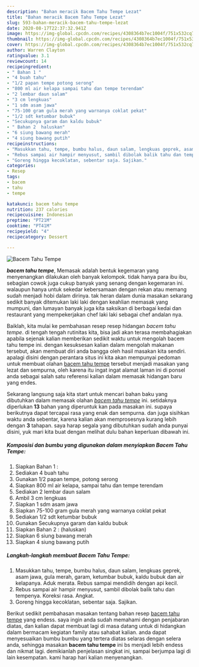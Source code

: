 ```yaml
---
description: "Bahan meracik Bacem Tahu Tempe Lezat"
title: "Bahan meracik Bacem Tahu Tempe Lezat"
slug: 593-bahan-meracik-bacem-tahu-tempe-lezat
date: 2020-08-17T22:37:32.941Z
image: https://img-global.cpcdn.com/recipes/4308364b7ec1004f/751x532cq70/bacem-tahu-tempe-foto-resep-utama.jpg
thumbnail: https://img-global.cpcdn.com/recipes/4308364b7ec1004f/751x532cq70/bacem-tahu-tempe-foto-resep-utama.jpg
cover: https://img-global.cpcdn.com/recipes/4308364b7ec1004f/751x532cq70/bacem-tahu-tempe-foto-resep-utama.jpg
author: Warren Clayton
ratingvalue: 3.1
reviewcount: 14
recipeingredient:
- " Bahan 1 "
- "4 buah tahu"
- "1/2 papan tempe potong serong"
- "800 ml air kelapa sampai tahu dan tempe terendam"
- "2 lembar daun salam"
- "3 cm lengkuas"
- "1 sdm asam jawa"
- "75-100 gram gula merah yang warnanya coklat pekat"
- "1/2 sdt ketumbar bubuk"
- "Secukupnya garam dan kaldu bubuk"
- " Bahan 2  haluskan"
- "6 siung bawang merah"
- "4 siung bawang putih"
recipeinstructions:
- "Masukkan tahu, tempe, bumbu halus, daun salam, lengkuas geprek, asam jawa, gula merah, garam, ketumbar bubuk, kaldu bubuk dan air kelapanya. Aduk merata. Rebus sampai mendidih dengan api kecil."
- "Rebus sampai air hampir menyusut, sambil dibolak balik tahu dan tempenya. Koreksi rasa. Angkat."
- "Goreng hingga kecoklatan, sebentar saja. Sajikan."
categories:
- Resep
tags:
- bacem
- tahu
- tempe

katakunci: bacem tahu tempe 
nutrition: 237 calories
recipecuisine: Indonesian
preptime: "PT21M"
cooktime: "PT41M"
recipeyield: "4"
recipecategory: Dessert

---
```



![Bacem Tahu Tempe](https://img-global.cpcdn.com/recipes/4308364b7ec1004f/751x532cq70/bacem-tahu-tempe-foto-resep-utama.jpg)

<b><i>bacem tahu tempe</i></b>, Memasak adalah bentuk kegemaran yang menyenangkan dilakukan oleh banyak kelompok. tidak hanya para ibu ibu, sebagian cowok juga cukup banyak yang senang dengan kegemaran ini. walaupun hanya untuk sekedar kebersamaan dengan rekan atau memang sudah menjadi hobi dalam dirinya. tak heran dalam dunia masakan sekarang sedikit banyak ditemukan laki laki dengan keahlian memasak yang mumpuni, dan lumayan banyak juga kita saksikan di berbagai kedai dan restaurant yang mempekerjakan chef laki laki sebagai chef andalan nya.

Baiklah, kita mulai ke pembahasan resep resep hidangan <i>bacem tahu tempe</i>. di tengah tengah rutinitas kita, bisa jadi akan terasa membahagiakan apabila sejenak kalian memberikan sedikit waktu untuk mengolah bacem tahu tempe ini. dengan kesuksesan kalian dalam mengolah makanan tersebut, akan membuat diri anda bangga oleh hasil masakan kita sendiri. apalagi disini dengan perantara situs ini kita akan mempunyai pedoman untuk membuat olahan <u>bacem tahu tempe</u> tersebut menjadi masakan yang lezat dan sempurna, oleh karena itu ingat ingat alamat laman ini di ponsel anda sebagai salah satu referensi kalian dalam memasak hidangan baru yang endes.




Sekarang langsung saja kita start untuk mencari bahan baku yang dibutuhkan dalam memasak olahan <u><i>bacem tahu tempe</i></u> ini. setidaknya diperlukan <b>13</b> bahan yang diperuntuk kan pada masakan ini. supaya berikutnya dapat tercapai rasa yang enak dan sempurna. dan juga sisihkan waktu anda sebentar, karena kalian akan memprosesnya kurang lebih dengan <b>3</b> tahapan. saya harap segala yang dibutuhkan sudah anda punyai disini, yuk mari kita buat dengan melihat dulu bahan keperluan dibawah ini.

<!--inarticleads1-->

##### Komposisi dan bumbu yang digunakan dalam menyiapkan Bacem Tahu Tempe:

1. Siapkan  Bahan 1 :
1. Sediakan 4 buah tahu
1. Gunakan 1/2 papan tempe, potong serong
1. Siapkan 800 ml air kelapa, sampai tahu dan tempe terendam
1. Sediakan 2 lembar daun salam
1. Ambil 3 cm lengkuas
1. Siapkan 1 sdm asam jawa
1. Siapkan 75-100 gram gula merah yang warnanya coklat pekat
1. Sediakan 1/2 sdt ketumbar bubuk
1. Gunakan Secukupnya garam dan kaldu bubuk
1. Siapkan  Bahan 2 : (haluskan)
1. Siapkan 6 siung bawang merah
1. Siapkan 4 siung bawang putih




<!--inarticleads2-->

##### Langkah-langkah membuat Bacem Tahu Tempe:

1. Masukkan tahu, tempe, bumbu halus, daun salam, lengkuas geprek, asam jawa, gula merah, garam, ketumbar bubuk, kaldu bubuk dan air kelapanya. Aduk merata. Rebus sampai mendidih dengan api kecil.
1. Rebus sampai air hampir menyusut, sambil dibolak balik tahu dan tempenya. Koreksi rasa. Angkat.
1. Goreng hingga kecoklatan, sebentar saja. Sajikan.




Berikut sedikit pembahasan masakan tentang bahan resep <u>bacem tahu tempe</u> yang endess. saya ingin anda sudah memahami dengan penjabaran diatas, dan kalian dapat membuat lagi di masa datang untuk di hidangkan dalam bermacam kegiatan family atau sahabat kalian. anda dapat menyesuaikan bumbu bumbu yang tertera diatas selaras dengan selera anda, sehingga masakan <b>bacem tahu tempe</b> ini bs menjadi lebih endess dan nikmat lagi. demikianlah penjelasan singkat ini, sampai berjumpa lagi di lain kesempatan. kami harap hari kalian menyenangkan.
